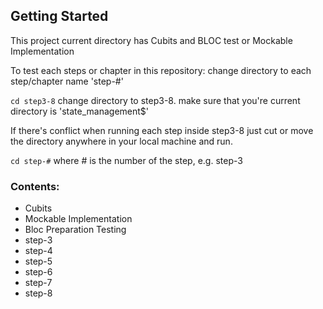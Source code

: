 ## Getting Started

This project current directory has Cubits and BLOC test or Mockable Implementation

To test each steps or chapter in this repository:
change directory to each step/chapter name 'step-#'

`cd step3-8` change directory to step3-8. make sure that you're current directory is 'state_management$'

If there's conflict when running each step inside step3-8 just cut or move the directory anywhere in your local machine and run.

`cd step-#` where # is the number of the step, e.g. step-3

### Contents:

- Cubits
- Mockable Implementation
- Bloc Preparation Testing
- step-3
- step-4
- step-5
- step-6
- step-7
- step-8
